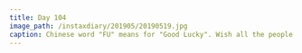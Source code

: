 ```yaml
---
title: Day 104
image_path: /instaxdiary/201905/20190519.jpg
caption: Chinese word "FU" means for "Good Lucky". Wish all the people that suffered #coronavirus  will healthy and safe.
---
```


